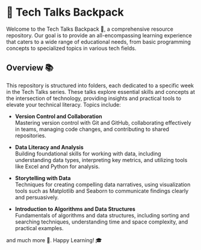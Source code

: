 # 🎒 Tech Talks Backpack

Welcome to the Tech Talks Backpack 🚀, a comprehensive resource repository. Our goal is to provide an all-encompassing learning experience that caters to a wide range of educational needs, from basic programming concepts to specialized topics in various tech fields.

## Overview 📚

This repository is structured into folders, each dedicated to a specific week in the Tech Talks series. These talks explore essential skills and concepts at the intersection of technology, providing insights and practical tools to elevate your technical literacy. Topics include:  

- **Version Control and Collaboration**  
  Mastering version control with Git and GitHub, collaborating effectively in teams, managing code changes, and contributing to shared repositories.  

- **Data Literacy and Analysis**  
  Building foundational skills for working with data, including understanding data types, interpreting key metrics, and utilizing tools like Excel and Python for analysis.  

- **Storytelling with Data**  
  Techniques for creating compelling data narratives, using visualization tools such as Matplotlib and Seaborn to communicate findings clearly and persuasively.  

- **Introduction to Algorithms and Data Structures**  
  Fundamentals of algorithms and data structures, including sorting and searching techniques, understanding time and space complexity, and practical examples.  

and much more 🌠. Happy Learning! 🎓
